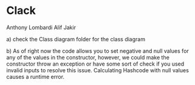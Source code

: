 # Clack
Anthony Lombardi 
Alif Jakir

a) check the Class diagram folder for the class diagram

b) As of right now the code allows you to set negative and null values for any of the values in the constructor, however, we could make the constructor 
throw an exception or have some sort of check if you used invalid inputs to resolve this issue. Calculating Hashcode with null values causes a runtime error.
